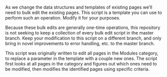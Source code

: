 As we change the data structures and templates of existing pages we’ll need to bulk edit the existing pages. This script is a template you can use to perform such an operation. Modify it for your purposes.

Because these bulk edits are generally one-time operations, this repository is not seeking to keep a collection of every bulk edit script in the master branch. Keep your modification to this script on a different branch, and only bring in novel improvements to error handling, etc. to the master branch.

This script was originally written to edit all pages in the Modules category, to replace a parameter in the template with a couple new ones. The script first looks at all pages in the category and figures out which ones need to be modified, then modifies the identified pages using specific criteria.